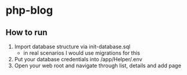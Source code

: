 # php-blog

## How to run

1. Import database structure via init-database.sql
    - in real scenarios I would use migrations for this
2. Put your database credentials into /app/Helper/.env
3. Open your web root and navigate through list, details and add page
